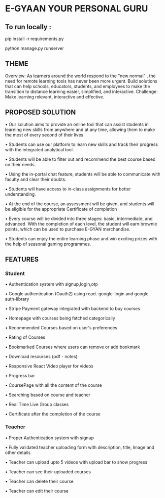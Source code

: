 # E-GYAAN YOUR PERSONAL GURU
 
 
## To run locally :
pip install -r requirements.py

python manage.py runserver
 
## THEME
Overview: As learners around the world respond to the “new normal” , the need for remote learning tools has never been more urgent. Build solutions that can help schools, educators, students, and employees to make the transition to distance learning easier, simplified, and interactive. Challenge: Make learning relevant, interactive and effective.

## PROPOSED SOLUTION

•	Our solution aims to provide an online tool that can assist students in learning new skills from anywhere and at any time, allowing them to make the most of every second of their lives.

•	Students can use our platform to learn new skills and track their progress with the integrated analytical tool.

•	Students will be able to filter out and recommend the best course based on their needs.

•	Using the in-portal chat feature, students will be able to communicate with faculty and clear their doubts.

•	Students will have access to in-class assignments for better understanding.

•	At the end of the course, an assessment will be given, and students will be eligible for the appropriate Certificate of completion

•	Every course will be divided into three stages: basic, intermediate, and advanced. With the completion of each level, the student will earn brownie points, which can be used to purchase E-GYAN merchandise.

•	Students can enjoy the entire learning phase and win exciting prizes with the help of seasonal gaming programmes.

## FEATURES
### Student
•	Authentication system with signup,login,otp

•	Google authentication (Oauth2) using react-google-login and google auth-library

•	Stripe Payment gateway integrated with backend to buy courses

•	Homepage with courses being fetched categorically

•	Recommended Courses based on user's preferences

•	Rating of Courses

•	Bookmarked Courses where users can remove or add bookmark

•	Download resourses (pdf - notes)

•	Responsive React Video player for videos

•	Progress bar

•	CoursePage with all the content of the course

•	Searching based on course and teacher

•	Real Time Live Group classes

•	Certificate after the completion of the course 


### Teacher
•	Proper Authentication system with signup

•	Fully validated teacher uploading form with description, title, Image and other details

•	Teacher can upload upto 5 videos with upload bar to show progress

•	Teacher can see their uploaded courses

•	Teacher can delete their course

•	Teacher can edit their course


